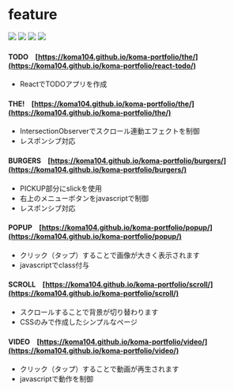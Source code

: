 # feature

<p style="display: inline">
  <!-- フロントエンドのフレームワーク一覧 -->
  <img src="https://img.shields.io/badge/Javascript-276DC3.svg?logo=javascript&style=flat">
  <img src="https://img.shields.io/badge/-jQuery-0769AD.svg?logo=jquery&style=flat">
  <img src="https://img.shields.io/badge/-CSS3-1572B6.svg?logo=css3&style=flat">
  <img src="https://img.shields.io/badge/-HTML5-333.svg?logo=html5&style=flat">
</p>

#### TODO　[https://koma104.github.io/koma-portfolio/the/](https://koma104.github.io/koma-portfolio/react-todo/)
* ReactでTODOアプリを作成

#### THE!　[https://koma104.github.io/koma-portfolio/the/](https://koma104.github.io/koma-portfolio/the/)
* IntersectionObserverでスクロール連動エフェクトを制御
* レスポンシブ対応

#### BURGERS　[https://koma104.github.io/koma-portfolio/burgers/](https://koma104.github.io/koma-portfolio/burgers/)
* PICKUP部分にslickを使用
* 右上のメニューボタンをjavascriptで制御
* レスポンシブ対応


#### POPUP　[https://koma104.github.io/koma-portfolio/popup/](https://koma104.github.io/koma-portfolio/popup/)
* クリック（タップ）することで画像が大きく表示されます
* javascriptでclass付与


#### SCROLL　[https://koma104.github.io/koma-portfolio/scroll/](https://koma104.github.io/koma-portfolio/scroll/)
* スクロールすることで背景が切り替わります
* CSSのみで作成したシンプルなページ


#### VIDEO　[https://koma104.github.io/koma-portfolio/video/](https://koma104.github.io/koma-portfolio/video/)
* クリック（タップ）することで動画が再生されます
* javascriptで動作を制御
